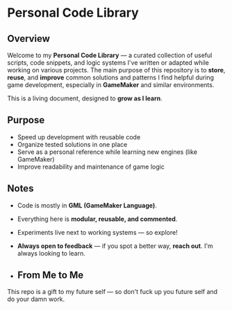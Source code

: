 # Personal Code Library

## Overview

Welcome to my **Personal Code Library** — a curated collection of useful scripts, code snippets, and logic systems I've written or adapted while working on various projects. The main purpose of this repository is to **store**, **reuse**, and **improve** common solutions and patterns I find helpful during game development, especially in **GameMaker** and similar environments.

This is a living document, designed to **grow as I learn**.

## Purpose

- Speed up development with reusable code  
- Organize tested solutions in one place  
- Serve as a personal reference while learning new engines (like GameMaker)  
- Improve readability and maintenance of game logic

## Notes

-  Code is mostly in **GML (GameMaker Language)**.
-  Everything here is **modular, reusable, and commented**.
-  Experiments live next to working systems — so explore!
-  **Always open to feedback** — if you spot a better way, **reach out**. I'm always looking to learn.

-  ##  From Me to Me

This repo is a gift to my future self — so don't fuck up you future self and do your damn work.
